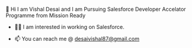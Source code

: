 👋 Hi I am Vishal Desai and I am Pursuing Salesforce Developer Accelator Programme from Mission Ready

- 👨‍💻 I am interested in working on Salesforce.

- 📫 You can reach me @ desaivishal87@gmail.com
